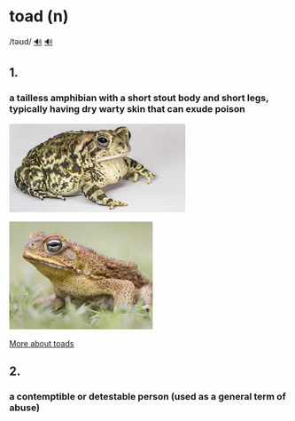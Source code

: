 # toad (n)

/təʊd/ [🔊](https://www.oxfordlearnersdictionaries.com/media/english/uk_pron/t/toa/toad_/toad__gb_1.mp3) [🔊](https://www.oxfordlearnersdictionaries.com/media/english/us_pron/t/toa/toad_/toad__us_1.mp3)

## 1.

### a tailless amphibian with a short stout body and short legs, typically having dry warty skin that can exude poison

![toad-01](toad-01.png)

![toad-02.png](toad-02.png)

[More about toads](toad.pdf)

## 2.

### a contemptible or detestable person (used as a general term of abuse)